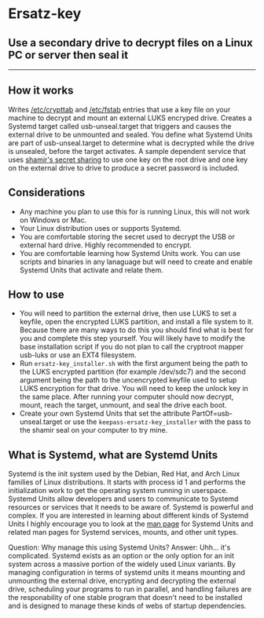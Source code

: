 # Ersatz-key

## Use a secondary drive to decrypt files on a Linux PC or server then seal it

---

## How it works

Writes [/etc/crypttab](https://www.man7.org/linux/man-pages/man5/crypttab.5.html) and [/etc/fstab](https://www.man7.org/linux/man-pages/man5/fstab.5.html) entries that use a key file on your machine to decrypt and mount an external LUKS encryped drive.
Creates a Systemd target called usb-unseal.target that triggers and causes the external drive to be unmounted and sealed.
You define what Systemd Units are part of usb-unseal.target to determine what is decrypted while the drive is unsealed, before the target activates.
A sample dependent service that uses [shamir's secret sharing](https://en.wikipedia.org/wiki/Shamir's_secret_sharing) to use one key on the root drive and one key on the external drive to drive to produce a secret password is included.

## Considerations

* Any machine you plan to use this for is running Linux, this will not work on Windows or Mac. 
* Your Linux distribution uses or supports Systemd.
* You are comfortable storing the secret used to decrypt the USB or external hard drive. Highly recommended to encrypt.
* You are comfortable learning how Systemd Units work. You can use scripts and binaries in any lanaguage but will need to create and enable Systemd Units that activate and relate them.

## How to use

* You will need to partition the external drive, then use LUKS to set a keyfile, open the encrypted LUKS partition, and install a file system to it. Because there are many ways to do this you should find what is best for you and complete this step yourself. You will likely have to modify the base installation script if you do not plan to call the cryptroot mapper usb-luks or use an EXT4 filesystem.
* Run `ersatz-key_installer.sh` with the first argument being the path to the LUKS encrypted partition (for example /dev/sdc7) and the second argument being the path to the uncencrypted keyfile used to setup LUKS encryption for that drive. You will need to keep the unlock key in the same place. After running your computer should now decrypt, mount, reach the target, unmount, and seal the drive each boot.
* Create your own Systemd Units that set the attribute PartOf=usb-unseal.target or use the `keepass-ersatz-key_installer` with the pass to the shamir seal on your computer to try mine.

## What is Systemd, what are Systemd Units

Systemd is the init system used by the Debian, Red Hat, and Arch Linux families of Linux distributions. It starts with process id 1 and performs the initialization work to get the operating system running in userspace. Systemd Units allow developers and users to communicate to Systemd resources or services that it needs to be aware of.
Systemd is powerful and complex. If you are interested in learning about different kinds of Systemd Units I highly encourage you to look at the [man page](https://www.man7.org/linux/man-pages/man5/systemd.unit.5.html) for Systemd Units and related man pages for Systemd services, mounts, and other unit types.

Question: Why manage this using Systemd Units?
Answer: Uhh... it's complicated.
Systemd exists as an option or the only option for an init system across a massive portion of the widely used Linux variants. By managing configuration in terms of systemd units it means mounting and unmounting the external drive, encrypting and decrypting the external drive, scheduling your programs to run in parallel, and handling failures are the responability of one stable program that doesn't need to be installed and is designed to manage these kinds of webs of startup dependencies.
